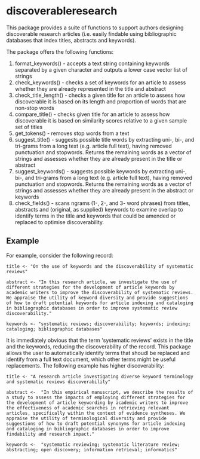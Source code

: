 # discoverableresearch

This package provides a suite of functions to support authors designing discoverable research articles (i.e. easily findable using bibliographic databases that index titles, abstracts and keywords).

The package offers the following functions:
1) format_keywords() - accepts a text string containing keywords separated by a given character and outputs a lower case vector list of strings
2) check_keywords() - checks a set of keywords for an article to assess whether they are already represented in the title and abstract
3) check_title_length() - checks a given title for an article to assess how discoverable it is based on its length and proportion of words that are non-stop words
4) compare_title() - checks given title for an article to assess how discoverable it is based on similarity scores relative to a given sample set of titles
5) get_tokens() - removes stop words from a text
6) suggest_title() - suggests possible title words by extracting uni-, bi-, and tri-grams from a long text (e.g. article full text), having removed punctuation and stopwords. Returns the remaining words as a vector of strings and assesses whether they are already present in the title or abstract
7) suggest_keywords() - suggests possible keywords by extracting uni-, bi-, and tri-grams from a long text (e.g. article full text), having removed punctuation and stopwords. Returns the remaining words as a vector of strings and assesses whether they are already present in the abstract or keywords
8) check_fields() - scans ngrams (1-, 2-, and 3- word phrases) from titles, abstracts and (original, as supplied) keywords to examine overlap to identify terms in the title and keywords that could be amended or replaced to optimise discoverability.


## Example
For example, consider the following record:

`title <- "On the use of keywords and the discoverability of systematic reviews"`

`abstract <- "In this research article, we investigate the use of different strategies for the development of article keywords by academic writers to improve the discoverability of systematic reviews. We appraise the utility of keyword diversity and provide suggestions of how to draft potential keywords for article indexing and cataloging in bibliographic databases in order to improve systematic review discoverability."`

`keywords <- "systematic reviews; discoverability; keywords; indexing; cataloging; bibliographic databases"`

It is immediately obvious that the term 'systematic reviews' exists in the title and the keywords, reducing the discoverability of the record. This package allows the user to automatically identify terms that shoudl be replaced and identify from a full text document, which other terms might be useful replacements. The following example has higher discoverability:

`title <- "A research article investigating diverse keyword terminology and systematic reviews discoverability"`

`abstract <-  "In this empirical manuscript, we describe the results of a study to assess the impacts of employing different strategies for the development of article keywording by academic writers to improve the effectiveness of academic searches in retrieving relevant articles, specifically within the context of evidence syntheses. We appraise the utility of terminological diversity and provide suggestions of how to draft potential synonyms for article indexing and cataloging in bibliographic databases in order to improve findability and research impact."`

`keywords <-  "systematic reviewing; systematic literature review; abstracting; open discovery; information retrieval; informatics"`
